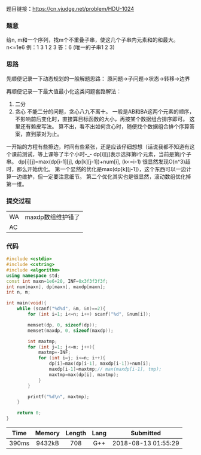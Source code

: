 题目链接：<https://cn.vjudge.net/problem/HDU-1024>

### 题意
给n, m和一个序列，找m个不重叠子串，使这几个子串内元素和的和最大。
n<=1e6
例：1 3 1 2 3
答：6 (唯一的子串1 2 3)

### 思路
先顺便记录一下动态规划的一般解题思路：
原问题->子问题->状态->转移->边界

再顺便记录一下最大值最小化这类问题套路解法：
1. 二分
2. 贪心
不能二分的问题，贪心八九不离十。
一般是AB和BA这两个元素的顺序，不影响前后变化时，直接算目标函数的大小，再按某个数据组合排序即可。
这里还有赖皮写法。
算不出，看不出如何贪心时，随便找个数据组合排个序算答案，直到蒙对为止。

一开始的方程有些擦边，时间有些紧张，还是应该仔细想想（话说我都不知道有这个课前测试，等上课等了半个小时-_-
dp[i][j]表示选择第i个元素，当前是第j个子串。
dp[i][j]=max(dp[i-1][j], dp[k][j-1])+num[i], (k<=i-1)
很显然发现O(n^3)超时，那么开始优化。
第一个显然的优化是max(dp[k][j-1])，这个东西可以一边计算一边维护，但一定要注意细节。
第二个优化其实也是很显然，滚动数组优化掉第一维。

### 提交过程
|||
:-|:-
WA|maxdp数组维护错了
AC|

### 代码
```cpp
#include <cstdio>
#include <cstring>
#include <algorithm>
using namespace std;
const int maxn=1e6+20, INF=0x3f3f3f3f;
int num[maxn], dp[maxn], maxdp[maxn];
int n, m;

int main(void){
    while (scanf("%d%d", &m, &n)==2){
        for (int i=1; i<=n; i++) scanf("%d", &num[i]);

        memset(dp, 0, sizeof(dp));
        memset(maxdp, 0, sizeof(maxdp));

        int maxtmp;
        for (int j=1; j<=m; j++){
            maxtmp=-INF;
            for (int i=j; i<=n; i++){
                dp[i]=max(dp[i-1], maxdp[i-1])+num[i];
                maxdp[i-1]=maxtmp;// max(maxdp[i-1], tmp);
                maxtmp=max(dp[i], maxtmp);
            }
        }

        printf("%d\n", maxtmp);
    }

    return 0;
}

```

Time|Memory|Length|Lang|Submitted
:-:|:-:|:-:|:-:|:-:
390ms|9432kB|708|G++|2018-08-13 01:55:29